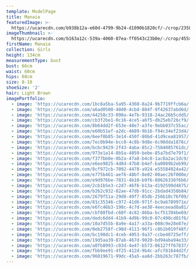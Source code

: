 ```yaml
---
template: ModelPage
title: Manaia
featuredImage: >-
  https://ucarecdn.com/b938b12a-e60d-4799-9b24-d1090b1820cf/-/crop/2358x1305/0,0/-/preview/
imageThumbnail: >-
  https://ucarecdn.com/b163a12c-539a-4060-87ea-ff0543c23b0e/-/crop/455x625/15,0/-/preview/
firstName: Manaia
collection: Girls
height: 134cm
measurementType: bust
bust: 66cm
waist: 60cm
hips: 68cm
size: 8-10
shoeSize: '2'
hair: Light Brown
imagePortfolio:
  - image: 'https://ucarecdn.com/1bc8a5ba-5a95-4360-8a24-9b7719ffcb6a/'
  - image: 'https://ucarecdn.com/a6ad0500-40d0-4cbd-884f-9f42637abd6d/'
  - image: 'https://ucarecdn.com/44258c33-090a-4e7b-9318-24ac26b5cdd5/'
  - image: 'https://ucarecdn.com/cb3f2be1-0c16-4ce5-a6f5-db25eb726cf9/'
  - image: 'https://ucarecdn.com/8b64dd2f-653e-48e7-a3fe-9ebb037c55ac/'
  - image: 'https://ucarecdn.com/e60b51ef-a2dc-4689-9b16-f94c34ef23d4/'
  - image: 'https://ucarecdn.com/6eef0b85-3e14-450f-80bd-41d9cea81957/'
  - image: 'https://ucarecdn.com/7ec0b94e-bcc0-4c8b-9d8e-6c90dda1876c/'
  - image: 'https://ucarecdn.com/bcbc9429-2f43-4aba-85c2-7584085761dc/'
  - image: 'https://ucarecdn.com/973e1a14-8b5a-4059-bebe-85a7bd7e79f1/'
  - image: 'https://ucarecdn.com/f377bb0e-0b2a-47a8-b4c8-1ac8a2ac1dc9/'
  - image: 'https://ucarecdn.com/e6ee9825-4d8d-47b8-b4ef-ba0089b2eb99/'
  - image: 'https://ucarecdn.com/8cf972cb-7092-4478-a924-e55584924a42/'
  - image: 'https://ucarecdn.com/e775b461-aef6-48bf-8e02-00aec26f000e/'
  - image: 'https://ucarecdn.com/e9d976be-7831-4b10-b9f6-88626338f6b6/'
  - image: 'https://ucarecdn.com/2cb1b5e3-c2d7-46f6-b13a-d192599d4875/'
  - image: 'https://ucarecdn.com/b262c932-82ae-47db-91cc-2bdad4358b84/'
  - image: 'https://ucarecdn.com/2679f51a-29d8-49f7-85db-256b10c76f09/'
  - image: 'https://ucarecdn.com/81c35346-c972-41d6-971f-bc9a6789971e/'
  - image: 'https://ucarecdn.com/e6fc46b3-198c-4c7d-ae30-4eeceead8a81/'
  - image: 'https://ucarecdn.com/cbf80fbd-c60f-4c82-86ba-bcf51394be69/'
  - image: 'https://ucarecdn.com/dedc6dd4-41b9-4d9b-99c0-07c490cd01f6/'
  - image: 'https://ucarecdn.com/10a7d55b-8a9e-4a17-a33a-008c9e28e87e/'
  - image: 'https://ucarecdn.com/0eb2758f-c98d-4113-96f1-c8b1b019f48f/'
  - image: 'https://ucarecdn.com/bc190dc1-4ceb-4053-9a37-ccbe48725eff/'
  - image: 'https://ucarecdn.com/19d5aa39-87ab-467d-9020-bd94aba94e33/'
  - image: 'https://ucarecdn.com/a0fb8993-c03d-4e47-b573-06127ff67837/'
  - image: 'https://ucarecdn.com/fbb9ee91-4f25-412d-9b4c-afcf81644d2f/'
  - image: 'https://ucarecdn.com/96019671-99dc-45a5-aa6d-2bb263c787fb/'
---
```


